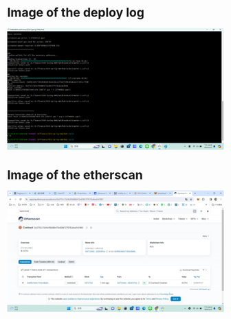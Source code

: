 # Image of the deploy log

![Deploy Log](img/question2.png)

# Image of the etherscan


![Etherscan](img/etherscan.jpg)
